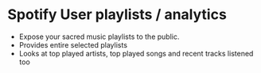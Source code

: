 # Spotify User playlists / analytics

- Expose your sacred music playlists to the public.
- Provides entire selected playlists
- Looks at top played artists, top played songs and recent tracks listened too



